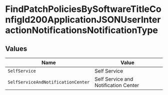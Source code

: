# FindPatchPoliciesBySoftwareTitleConfigId200ApplicationJSONUserInteractionNotificationsNotificationType


## Values

| Name                                 | Value                                |
| ------------------------------------ | ------------------------------------ |
| `SelfService`                        | Self Service                         |
| `SelfServiceAndNotificationCenter`   | Self Service and Notification Center |